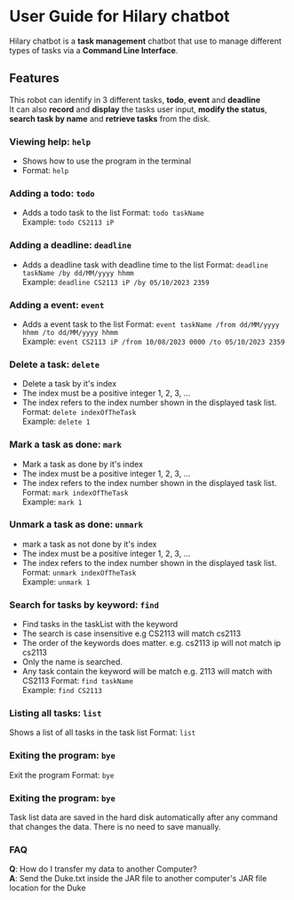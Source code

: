 # User Guide for Hilary chatbot
Hilary chatbot is a **task management** chatbot that use to manage different types of tasks via a **Command Line Interface**.

## Features 
This robot can identify in 3 different tasks, **todo**, **event** and **deadline**<br>
It can also **record** and **display** the tasks user input, **modify the status**, **search task by name** and **retrieve tasks** from the disk.

### Viewing help: `help`
- Shows how to use the program in the terminal<br>
- Format: `help`

### Adding a todo: `todo`
- Adds a todo task to the list
Format: `todo taskName`<br>
Example: `todo CS2113 iP`

### Adding a deadline: `deadline`
- Adds a deadline task with deadline time to the list
Format: `deadline taskName /by dd/MM/yyyy hhmm`<br>
Example: `deadline CS2113 iP /by 05/10/2023 2359`

### Adding a event: `event`
- Adds a event task to the list
Format: `event taskName /from dd/MM/yyyy hhmm /to dd/MM/yyyy hhmm`<br>
Example: `event CS2113 iP /from 10/08/2023 0000 /to 05/10/2023 2359`

### Delete a task: `delete`
- Delete a task by it's index
- The index must be a positive integer 1, 2, 3, …​
- The index refers to the index number shown in the displayed task list.
Format: `delete indexOfTheTask`<br>
Example: `delete 1`

### Mark a task as done: `mark`
- Mark a task as done by it's index
- The index must be a positive integer 1, 2, 3, …​
- The index refers to the index number shown in the displayed task list.
Format: `mark indexOfTheTask`<br>
Example: `mark 1`

### Unmark a task as done: `unmark`
- mark a task as not done by it's index
- The index must be a positive integer 1, 2, 3, …​
- The index refers to the index number shown in the displayed task list.
Format: `unmark indexOfTheTask`<br>
Example: `unmark 1`

### Search for tasks by keyword: `find`
- Find tasks in the taskList with the keyword
- The search is case insensitive e.g CS2113 will match cs2113
- The order of the keywords does matter. e.g. cs2113 ip will not match ip cs2113
- Only the name is searched.
- Any task contain the keyword will be match e.g. 2113 will match with CS2113
Format: `find taskName`<br>
Example: `find CS2113`

### Listing all tasks: `list`
Shows a list of all tasks in the task list
Format: `list`

### Exiting the program: `bye`
Exit the program
Format: `bye`

### Exiting the program: `bye`
Task list data are saved in the hard disk automatically after any command that changes the data. There is no need to save manually.

### FAQ
**Q**: How do I transfer my data to another Computer?<br>
**A**: Send the Duke.txt inside the JAR file to another computer's JAR file location for the Duke



